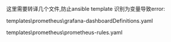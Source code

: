 这里需要转译几个文件,防止ansible template 识别为变量导致error:

templates\prometheus\grafana-dashboardDefinitions.yaml

templates\prometheus\prometheus-rules.yaml